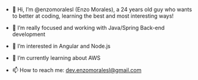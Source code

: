 - 👋 Hi, I’m @enzomoralesl (Enzo Morales), a 24 years old guy who wants to better at coding, learning the best and most interesting ways!
- 👀 I’m really focused and working with Java/Spring Back-end development
- 👀 I’m interested in Angular and Node.js
- 🌱 I’m currently learning about AWS

- 📫 How to reach me: dev.enzomoralesl@gmail.com

<!---
enzomoralesl/enzomoralesl is a ✨ special ✨ repository because its `README.md` (this file) appears on your GitHub profile.
You can click the Preview link to take a look at your changes.
--->
